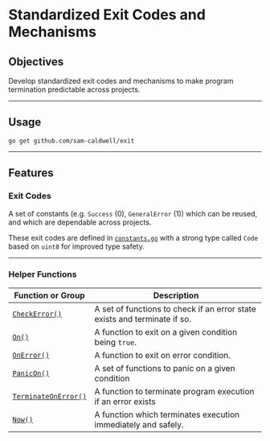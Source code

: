 Standardized Exit Codes and Mechanisms
======================================

## Objectives

Develop standardized exit codes and mechanisms to make program termination predictable across
projects.

---

## Usage

`go get github.com/sam-caldwell/exit`

---

## Features

### Exit Codes

A set of constants (e.g. `Success` (0), `GeneralError` (1)) which can be reused,
and which are dependable across projects.

These exit codes are defined in [`constants.go`](./constants.go) with a strong type
called `Code` based on `uint8` for improved type safety.

---

### Helper Functions

| Function or Group                             | Description                                                               | 
|-----------------------------------------------|---------------------------------------------------------------------------| 
| [`CheckError()`](./CheckError.go)             | A set of functions to check if an error state exists and terminate if so. |
| [`On()`](./On.go)                             | A function to exit on a given condition being `true`.                     |
| [`OnError()`](./OnError.go)                   | A function to exit on error condition.                                    |
| [`PanicOn()`](./PanicOn.go)                   | A set of functions to panic on a given condition                          |
| [`TerminateOnError()`](./TerminateOnError.go) | A function to terminate program execution if an error exists              |
| [`Now()`](./Now.go)                           | A function which terminates execution immediately and safely.             